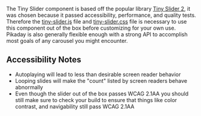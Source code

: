 The Tiny Slider component is based off the popular library [Tiny Slider 2](https://github.com/ganlanyuan/tiny-slider#fallback), it was chosen because it passed accessibility, performance, and quality tests. Therefore the [tiny-slider.js](https://github.com/ganlanyuan/tiny-slider/blob/master/dist/min/tiny-slider.js) file and [tiny-slider.css](https://github.com/ganlanyuan/tiny-slider/blob/master/dist/tiny-slider.css) file is necessary to use this component out of the box before customizing for your own use. Pikaday is also generally flexible enough with a strong API to accomplish most goals of any carousel you might encounter.

## Accessibility Notes

- Autoplaying will lead to less than desirable screen reader behavior
- Looping slides will make the "count" listed by screen readers behave abnormally
- Even though the slider out of the box passes WCAG 2.1AA you should still make sure to check your build to ensure that things like color contrast, and navigability still pass WCAG 2.1AA
